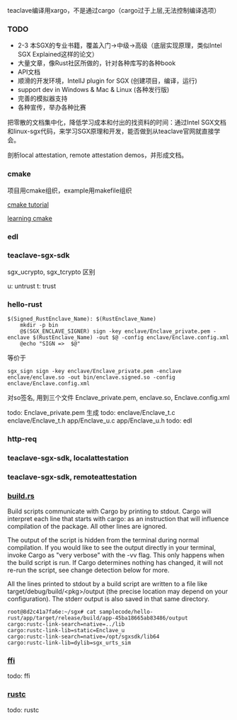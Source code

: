 
teaclave编译用xargo，不是通过cargo（cargo过于上层,无法控制编译选项）

### TODO

- 2-3 本SGX的专业书籍，覆盖入门->中级->高级（底层实现原理，类似Intel SGX Explained这样的论文）
- 大量文章，像Rust社区所做的，针对各种库写的各种book
- API文档
- 顺滑的开发环境，IntellJ plugin for SGX (创建项目，编译，运行)
- support dev in Windows & Mac & Linux (各种发行版)
- 完善的模拟器支持
- 各种宣传，举办各种比赛

把零散的文档集中化，降低学习成本和付出的找资料的时间：通过Intel SGX文档和linux-sgx代码，来学习SGX原理和开发，能否做到从teaclave官网就直接学会。

剖析local attestation, remote attestation demos，并形成文档。

### cmake

项目用cmake组织，example用makefile组织

[cmake tutorial](https://cmake.org/cmake/help/latest/guide/tutorial/index.html)

[learning cmake](https://github.com/Akagi201/learning-cmake/)

### edl



### teaclave-sgx-sdk

sgx_ucrypto, sgx_tcrypto 区别

u: untrust
t: trust

### hello-rust

```make
$(Signed_RustEnclave_Name): $(RustEnclave_Name)
	mkdir -p bin
	@$(SGX_ENCLAVE_SIGNER) sign -key enclave/Enclave_private.pem -enclave $(RustEnclave_Name) -out $@ -config enclave/Enclave.config.xml
	@echo "SIGN =>  $@"
```
等价于

```shell
sgx_sign sign -key enclave/Enclave_private.pem -enclave enclave/enclave.so -out bin/enclave.signed.so -config enclave/Enclave.config.xml
```

对so签名, 用到三个文件 Enclave_private.pem, enclave.so, Enclave.config.xml

todo: Enclave_private.pem 生成
todo: enclave/Enclave_t.c enclave/Enclave_t.h app/Enclave_u.c app/Enclave_u.h
todo: edl


### http-req

### teaclave-sgx-sdk, localattestation

### teaclave-sgx-sdk, remoteattestation


### [build.rs](https://doc.rust-lang.org/cargo/reference/build-scripts.html)

Build scripts communicate with Cargo by printing to stdout. Cargo will interpret each line that starts with cargo: as an instruction that will influence compilation of the package. All other lines are ignored.

The output of the script is hidden from the terminal during normal compilation. If you would like to see the output directly in your terminal, invoke Cargo as "very verbose" with the -vv flag. This only happens when the build script is run. If Cargo determines nothing has changed, it will not re-run the script, see change detection below for more.

All the lines printed to stdout by a build script are written to a file like target/debug/build/&lt;pkg&gt;/output (the precise location may depend on your configuration). The stderr output is also saved in that same directory.


```shell
root@8d2c41a7fa6e:~/sgx# cat samplecode/hello-rust/app/target/release/build/app-45ba18665ab83486/output
cargo:rustc-link-search=native=../lib
cargo:rustc-link-lib=static=Enclave_u
cargo:rustc-link-search=native=/opt/sgxsdk/lib64
cargo:rustc-link-lib=dylib=sgx_urts_sim
```

### [ffi](https://doc.rust-lang.org/nomicon/ffi.html)

todo: ffi

### [rustc](https://doc.rust-lang.org/rustc/what-is-rustc.html)

todo: rustc

